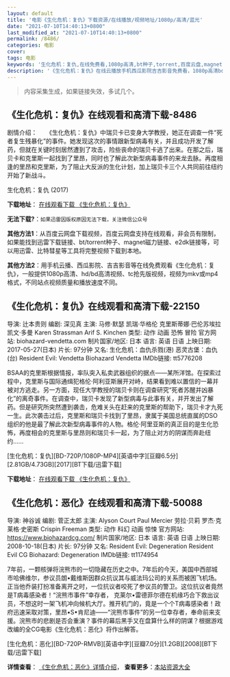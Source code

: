 ```yaml
---
layout: default
title: '电影《生化危机：复仇》下载资源/在线播放/视频地址/1080p/高清/蓝光'
date: "2021-07-10T14:40:13+0800"
last_modified_at: "2021-07-10T14:40:13+0800"
permalink: /8486/
categories: 电影
cover:
tags: 电影
keywords: '生化危机：复仇,在线免费看,1080p高清,bt种子,torrent,百度云盘,magnet,磁力链,迅雷下载资源'
description: '《生化危机：复仇》在线云播放手机西瓜影院吉吉影音免费看，1080p高清bd/hd未删减完整版和tc抢先枪版，mkv/mp4格式，附带bt/torrent种子、magnet/磁力链、百度云盘、网盘资源迅雷下载链接'
---
```


>内容采集生成，如果链接失效，多试几个。


## 《生化危机：复仇》在线观看和高清下载-8486

剧情介绍：　　《生化危机：复仇》中瑞贝卡已变身大学教授，她正在调查一件“死者复生残暴化”的事件。她发现这次的事情跟新型病毒有关，并且成功开发了解药，但就在关键时刻居然遭到了攻击，险些丧命的瑞贝卡逃了出来。在那之后，瑞贝卡和克里斯一起找到了里昂，同时也了解此次新型病毒事件的来龙去脉。再度相逢的里昂和克里斯，为了阻止大反派的生化计划，加上瑞贝卡三个人共同前往纽约开始了新战斗。


生化危机：复仇 (2017)

**下载地址**： [在线观看下载 《生化危机：复仇》](https://www.btbtdy.me/btdy/dy10905.html) 


**无法下载?**：`如果迅雷因版权原因无法下载，关注微信公众号 `

**其他方法1**：从百度云网盘下载视频，百度云网盘支持在线观看，非会员有限制，如果能找到迅雷下载链接、bt/torrent种子、magnet磁力链接、e2dk链接等，可以用迅雷、比特彗星等工具将完整视频下载到本地。

**其他方法2**：用手机云播、西瓜影院、吉吉影音等在线免费观看《生化危机：复仇》，一般提供1080p高清、hd/bd高清视频、tc抢先版视频，视频为mkv或mp4格式，不同站点视频质量和播放速度不同。


## 《生化危机：复仇》在线观看和高清下载-22150

导演: 辻本贵则 编剧: 深见真 主演: 马修·默瑟 凯瑞·华格伦 克里斯蒂娜·巴伦苏埃拉 凯文·多曼 Karen Strassman Arif S. Kinchen 类型: 动作 动画 恐怖 冒险 官方网站: biohazard-vendetta.com 制片国家/地区: 日本 语言: 英语 日语 上映日期: 2017-05-27(日本) 片长: 97分钟 又名: 生化危机：血仇杀戮(港) 恶灵古堡：血仇(台) Resident Evil: Vendetta Biohazard Vendetta IMDb链接: tt5776208

BSAA的克里斯根据情报，率队突入私卖武器组织的据点——某所洋馆。在探索过程中，克里斯与国际通缉犯格伦·阿利亚斯展开对峙，结果看到难以置信的一幕并被对方逃走。另一方面，现任大学教授的瑞贝卡则在调查研究“死者苏醒并凶暴化”的离奇事件。在调查中，瑞贝卡发现了新型病毒与此事有关，并开发出了解药。但是研究所突然遭到袭击，危难关头在赶来的克里斯的帮助下，瑞贝卡才九死一生。此次袭击过后，克里斯和瑞贝卡找到了里昂，隶属于美国总统直属的DSO组织的他是最了解此次新型病毒事件的人物。格伦·阿里亚斯的真正目的是生化恐怖，再度相会的克里斯与里昂则和瑞贝卡一起，为了阻止对方的阴谋而奔赴纽约……


[生化危机：复仇][BD-720P/1080P-MP4][英语中字][豆瓣6.5分][2.81GB/4.73GB][2017][BT下载/迅雷下载]

**下载地址**： [在线观看下载 《生化危机：复仇》](https://www.btdx8.com/torrent/shwjfc_2017.html) 


## 《生化危机：恶化》在线观看和高清下载-50088

导演: 神谷诚 编剧: 菅正太郎 主演: Alyson Court Paul Mercier 劳拉·贝莉 罗杰·克莱格·史密斯 Crispin Freeman 类型: 动作 科幻 动画 惊悚 官方网站: https://www.biohazardcg.com/ 制片国家/地区: 日本 语言: 英语 日语 上映日期: 2008-10-18(日本) 片长: 97分钟 又名: Resident Evil: Degeneration Resident Evil CG Biohazard: Degeneration IMDb链接: tt1174954

7年前，一颗核弹将浣熊市的一切隐藏在历史之中。7年后的今天，美国中西部城市哈佛维尔，参议员朗•戴维斯因群众抗议其与威法玛公司的关系而被困飞机场。正当他乔装打扮准备离开之时，一位抗议者咬死了参议员的警卫。这位抗议者竟然是T病毒感染者！“浣熊市事件”幸存者， 克莱尔•雷德菲尔德在机缘巧合下救出议员，不想这时一架飞机冲向候机大厅。推开机门的，竟是一个个T病毒感染者！政府迅速采取对策，里昂•S•肯尼迪——“浣熊市事件”的另一位幸存者，奉命前来支援。浣熊市的悲剧是否会重演？事件的幕后黑手又在盘算什么样的阴谋？根据游戏改编的全CG电影《生化危机：恶化》将作出解答。


[生化危机：恶化][BD-720P-RMVB][英语中字][豆瓣7.0分][1.2GB][2008][BT下载/迅雷下载]

**详情查看**： [《生化危机：恶化》详情介绍](/movie/50088/)， **查看更多**：[本站资源大全](/movie/t/all/)

